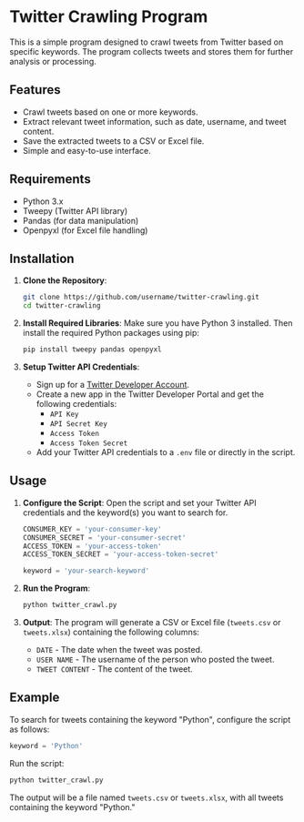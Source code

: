 # Twitter Crawling Program

This is a simple program designed to crawl tweets from Twitter based on specific keywords. The program collects tweets and stores them for further analysis or processing.

## Features

- Crawl tweets based on one or more keywords.
- Extract relevant tweet information, such as date, username, and tweet content.
- Save the extracted tweets to a CSV or Excel file.
- Simple and easy-to-use interface.

## Requirements

- Python 3.x
- Tweepy (Twitter API library)
- Pandas (for data manipulation)
- Openpyxl (for Excel file handling)

## Installation

1. **Clone the Repository**:
    ```bash
    git clone https://github.com/username/twitter-crawling.git
    cd twitter-crawling
    ```

2. **Install Required Libraries**:
    Make sure you have Python 3 installed. Then install the required Python packages using pip:
    ```bash
    pip install tweepy pandas openpyxl
    ```

3. **Setup Twitter API Credentials**:
   - Sign up for a [Twitter Developer Account](https://developer.twitter.com/).
   - Create a new app in the Twitter Developer Portal and get the following credentials:
     - `API Key`
     - `API Secret Key`
     - `Access Token`
     - `Access Token Secret`
   - Add your Twitter API credentials to a `.env` file or directly in the script.

## Usage

1. **Configure the Script**:
    Open the script and set your Twitter API credentials and the keyword(s) you want to search for.
    ```python
    CONSUMER_KEY = 'your-consumer-key'
    CONSUMER_SECRET = 'your-consumer-secret'
    ACCESS_TOKEN = 'your-access-token'
    ACCESS_TOKEN_SECRET = 'your-access-token-secret'
    
    keyword = 'your-search-keyword'
    ```

2. **Run the Program**:
    ```bash
    python twitter_crawl.py
    ```

3. **Output**:
    The program will generate a CSV or Excel file (`tweets.csv` or `tweets.xlsx`) containing the following columns:
    - `DATE` - The date when the tweet was posted.
    - `USER NAME` - The username of the person who posted the tweet.
    - `TWEET CONTENT` - The content of the tweet.

## Example

To search for tweets containing the keyword "Python", configure the script as follows:

```python
keyword = 'Python'
```

Run the script:

```bash
python twitter_crawl.py
```

The output will be a file named `tweets.csv` or `tweets.xlsx`, with all tweets containing the keyword "Python."

